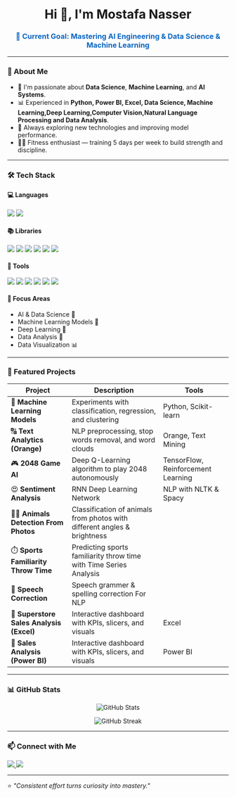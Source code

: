 <!-- 🌌 Personal GitHub Profile README -->

<h1 align="center">Hi 👋, I'm Mostafa Nasser</h1>
<h3 align="center" style="color:#0a66c2;">🎯 Current Goal: Mastering AI Engineering & Data Science & Machine Learning</h3>

---

### 🧠 About Me  
- 💼 I'm passionate about **Data Science**, **Machine Learning**, and **AI Systems**.  
- 📊 Experienced in **Python, Power BI, Excel, Data Science, Machine Learning,Deep Learning,Computer Vision,Natural Language Processing and Data Analysis**.  
- 🧩 Always exploring new technologies and improving model performance.  
- 🏋️‍♂️ Fitness enthusiast — training  5 days per week to build strength and discipline.  

---

### 🛠️ Tech Stack  

#### 💻 Languages  
<p align="left">
  <img src="https://img.shields.io/badge/Python-3776AB?style=for-the-badge&logo=python&logoColor=white" />
  <img src="https://img.shields.io/badge/SQL-336791?style=for-the-badge&logo=postgresql&logoColor=white" />
</p>

#### 📚 Libraries  
<p align="left">
  <img src="https://img.shields.io/badge/NumPy-013243?style=for-the-badge&logo=numpy&logoColor=white" />
  <img src="https://img.shields.io/badge/Pandas-150458?style=for-the-badge&logo=pandas&logoColor=white" />
  <img src="https://img.shields.io/badge/Matplotlib-11557C?style=for-the-badge&logo=plotly&logoColor=white" />
  <img src="https://img.shields.io/badge/Scikit--learn-F7931E?style=for-the-badge&logo=scikitlearn&logoColor=white" />
  <img src="https://img.shields.io/badge/TensorFlow-FF6F00?style=for-the-badge&logo=tensorflow&logoColor=white" />
  <img src="https://img.shields.io/badge/PyTorch-EE4C2C?style=for-the-badge&logo=pytorch&logoColor=white" />
</p>

#### 🧰 Tools  
<p align="left">
  <img src="https://img.shields.io/badge/Power%20BI-F2C811?style=for-the-badge&logo=powerbi&logoColor=black" />
  <img src="https://img.shields.io/badge/Excel-217346?style=for-the-badge&logo=microsoft-excel&logoColor=white" />
  <img src="https://img.shields.io/badge/Jupyter-F37626?style=for-the-badge&logo=jupyter&logoColor=white" />
  <img src="https://img.shields.io/badge/VS%20Code-007ACC?style=for-the-badge&logo=visualstudiocode&logoColor=white" />
  <img src="https://img.shields.io/badge/Git-F05032?style=for-the-badge&logo=git&logoColor=white" />
  <img src="https://img.shields.io/badge/Orange-FF7F0E?style=for-the-badge&logo=orange&logoColor=white" />
</p>

#### 🎯 Focus Areas
- AI & Data Science 🤖
- Machine Learning Models 🤖
- Deep Learning 🧠
- Data Analysis 🧠
- Data Visualization 📊  

---

### 🚀 Featured Projects  

| Project | Description | Tools |
|----------|-------------|--------|
| 🤖 **Machine Learning Models** | Experiments with classification, regression, and clustering | Python, Scikit-learn |
| 🔠 **Text Analytics (Orange)** | NLP preprocessing, stop words removal, and word clouds | Orange, Text Mining |
| 🎮 **2048 Game AI** | Deep Q-Learning algorithm to play 2048 autonomously | TensorFlow, Reinforcement Learning |
| 😍 **Sentiment Analysis** | RNN Deep Learning Network|NLP with NLTK & Spacy
| 🐠🐢 **Animals Detection From Photos** | Classification of animals from photos with different angles & brightness|
| ⏱️ **Sports Familiarity Throw Time** | Predicting sports familiarity throw time with Time Series Analysis |
| 💬 **Speech Correction** | Speech grammer & spelling correction For NLP |
| 🧮 **Superstore Sales Analysis (Excel)** | Interactive dashboard with KPIs, slicers, and visuals | Excel |
| 🧮 **Sales Analysis (Power BI)** | Interactive dashboard with KPIs, slicers, and visuals | Power BI |

---

### 📊 GitHub Stats  

<p align="center">
  <img src="https://github-readme-stats.vercel.app/api?username=mostafanasser&show_icons=true&theme=tokyonight" alt="GitHub Stats" />
</p>

<p align="center">
  <img src="https://github-readme-streak-stats.herokuapp.com/?user=mostafanasser&theme=tokyonight" alt="GitHub Streak" />
</p>

---

### 📫 Connect with Me  
<p align="left">
  <a href="https://www.linkedin.com/in/mostafa-nasser-876442322/" target="_blank">
    <img src="https://img.shields.io/badge/LinkedIn-0A66C2?style=for-the-badge&logo=linkedin&logoColor=white" />
  </a>
  <a href="mailto:moustafa4businesses@gmail.com">
    <img src="https://img.shields.io/badge/Email-D14836?style=for-the-badge&logo=gmail&logoColor=white" />
  </a>
</p>

---

⭐ *"Consistent effort turns curiosity into mastery."*

